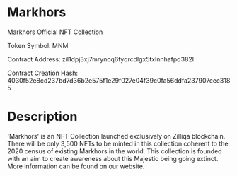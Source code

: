 # Markhors

Markhors Official NFT Collection

Token Symbol: MNM

Contract Address: zil1dpj3xj7mryncq6fyqrcdlgx5txlnnhafpq382l

Contract Creation Hash: 4030f52e8cd237bd7d36b2e575f1e29f027e04f39c0fa56ddfa237907cec3185

# Description
'Markhors' is an NFT Collection launched exclusively on Zilliqa blockchain. There will be only 3,500 NFTs to be minted in this collection coherent to the 2020 census of existing Markhors in the world. This collection is founded with an aim to create awareness about this Majestic being going extinct. More information can be found on our website. 

